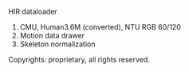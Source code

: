 HIR dataloader

1. CMU, Human3.6M (converted), NTU RGB 60/120
2. Motion data drawer
3. Skeleton normalization


Copyrights: proprietary, all rights reserved.
